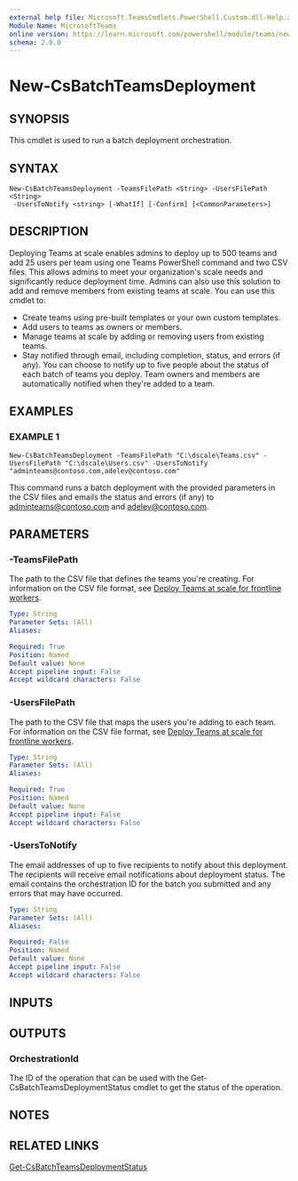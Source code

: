 ```yaml
---
external help file: Microsoft.TeamsCmdlets.PowerShell.Custom.dll-Help.xml
Module Name: MicrosoftTeams
online version: https://learn.microsoft.com/powershell/module/teams/new-csbatchteamsdeployment
schema: 2.0.0
---
```


# New-CsBatchTeamsDeployment

## SYNOPSIS

This cmdlet is used to run a batch deployment orchestration.

## SYNTAX

```
New-CsBatchTeamsDeployment -TeamsFilePath <String> -UsersFilePath <String>
 -UsersToNotify <string> [-WhatIf] [-Confirm] [<CommonParameters>]
```

## DESCRIPTION
Deploying Teams at scale enables admins to deploy up to 500 teams and add 25 users per team using one Teams PowerShell command and two CSV files. This allows admins to meet your organization's scale needs and significantly reduce deployment time. Admins can also use this solution to add and remove members from existing teams at scale. You can use this cmdlet to:
- Create teams using pre-built templates or your own custom templates.
- Add users to teams as owners or members.
- Manage teams at scale by adding or removing users from existing teams.
- Stay notified through email, including completion, status, and errors (if any). You can choose to notify up to five people about the status of each batch of teams you deploy. Team owners and members are automatically notified when they're added to a team.

## EXAMPLES


### EXAMPLE 1
```
New-CsBatchTeamsDeployment -TeamsFilePath "C:\dscale\Teams.csv" -UsersFilePath "C:\dscale\Users.csv" -UsersToNotify "adminteams@contoso.com,adelev@contoso.com"
```
This command runs a batch deployment with the provided parameters in the CSV files and emails the status and errors (if any) to adminteams@contoso.com and adelev@contoso.com.


## PARAMETERS

### -TeamsFilePath
The path to the CSV file that defines the teams you're creating. For information on the CSV file format, see [Deploy Teams at scale for frontline workers](/microsoft-365/frontline/deploy-teams-at-scale).

```yaml
Type: String
Parameter Sets: (All)
Aliases:

Required: True
Position: Named
Default value: None
Accept pipeline input: False
Accept wildcard characters: False
```

### -UsersFilePath
The path to the CSV file that maps the users you're adding to each team. For information on the CSV file format, see [Deploy Teams at scale for frontline workers](/microsoft-365/frontline/deploy-teams-at-scale).

```yaml
Type: String
Parameter Sets: (All)
Aliases:

Required: True
Position: Named
Default value: None
Accept pipeline input: False
Accept wildcard characters: False
```

### -UsersToNotify
The email addresses of up to five recipients to notify about this deployment. The recipients will receive email notifications about deployment status. The email contains the orchestration ID for the batch you submitted and any errors that may have occurred.

```yaml
Type: String
Parameter Sets: (All)
Aliases:

Required: False
Position: Named
Default value: None
Accept pipeline input: False
Accept wildcard characters: False
```

## INPUTS

## OUTPUTS
### OrchestrationId
The ID of the operation that can be used with the Get-CsBatchTeamsDeploymentStatus cmdlet to get the status of the operation.

## NOTES

## RELATED LINKS

[Get-CsBatchTeamsDeploymentStatus](Get-CsBatchTeamsDeploymentStatus.md)
